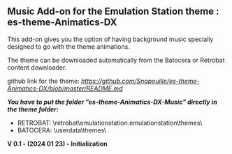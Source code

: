 ## Music Add-on for the Emulation Station theme : es-theme-Animatics-DX
This add-on gives you the option of having background music specially designed to go with the theme animations.

The theme can be downloaded automatically from the Batocera or Retrobat content downloader.

github link for the theme: *https://github.com/Snapouille/es-theme-Animatics-DX/blob/master/README.md*

***You have to put the folder "es-theme-Animatics-DX-Music" directly in the theme folder:***
- RETROBAT: 
\retrobat\emulationstation\.emulationstation\themes\
- BATOCERA: 
\userdata\themes\


**V 0.1 - (2024 01 23) - Initialization**


